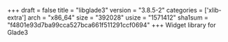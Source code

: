 +++
draft = false
title = "libglade3"
version = "3.8.5-2"
categories = ['xlib-extra']
arch = "x86_64"
size = "392028"
usize = "1571412"
sha1sum = "f4801e93d7ba99cca527bca661f511291ccf0694"
+++
Widget library for Glade3